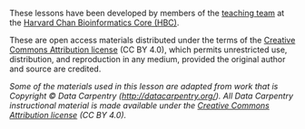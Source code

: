 These lessons have been developed by members of the [teaching team](https://wiki.harvard.edu/confluence/display/hbctraining/Teaching+Team) at the [Harvard Chan Bioinformatics Core (HBC)](http://bioinformatics.sph.harvard.edu/).

These are open access materials distributed under the terms of the [Creative Commons Attribution license](https://creativecommons.org/licenses/by/4.0/) (CC BY 4.0), which permits unrestricted use, distribution, and reproduction in any medium, provided the original author and source are credited.

*Some of the materials used in this lesson are adapted from work that is Copyright © Data Carpentry (http://datacarpentry.org/). All Data Carpentry instructional material is made available under the [Creative Commons Attribution license](https://creativecommons.org/licenses/by/4.0/) (CC BY 4.0).*

